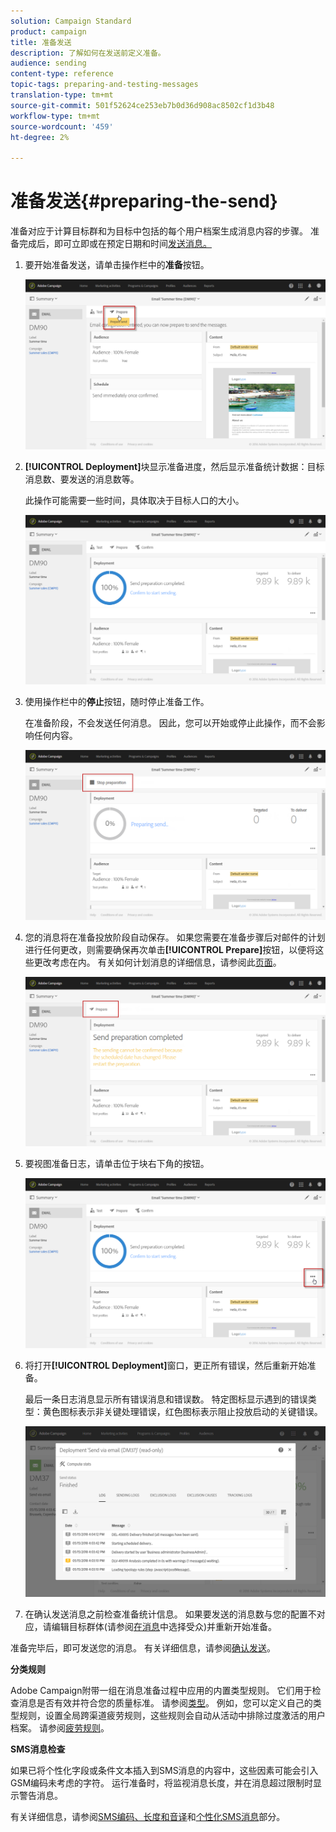 ```yaml
---
solution: Campaign Standard
product: campaign
title: 准备发送
description: 了解如何在发送前定义准备。
audience: sending
content-type: reference
topic-tags: preparing-and-testing-messages
translation-type: tm+mt
source-git-commit: 501f52624ce253eb7b0d36d908ac8502cf1d3b48
workflow-type: tm+mt
source-wordcount: '459'
ht-degree: 2%

---
```



# 准备发送{#preparing-the-send}

准备对应于计算目标群和为目标中包括的每个用户档案生成消息内容的步骤。 准备完成后，即可立即或在预定日期和时间[发送消息。](../../sending/using/about-scheduling-messages.md)

1. 要开始准备发送，请单击操作栏中的&#x200B;**准备**&#x200B;按钮。

   ![](assets/preparing_delivery_2.png)

1. **[!UICONTROL Deployment]**&#x200B;块显示准备进度，然后显示准备统计数据：目标消息数、要发送的消息数等。

   此操作可能需要一些时间，具体取决于目标人口的大小。

   ![](assets/preparing_delivery.png)

1. 使用操作栏中的&#x200B;**停止**&#x200B;按钮，随时停止准备工作。

   在准备阶段，不会发送任何消息。 因此，您可以开始或停止此操作，而不会影响任何内容。

   ![](assets/preparing_delivery_6.png)

1. 您的消息将在准备投放阶段自动保存。 如果您需要在准备步骤后对邮件的计划进行任何更改，则需要确保再次单击&#x200B;**[!UICONTROL Prepare]**&#x200B;按钮，以便将这些更改考虑在内。 有关如何计划消息的详细信息，请参阅此[页面](../../sending/using/about-scheduling-messages.md)。

   ![](assets/preparing_delivery_5.png)

1. 要视图准备日志，请单击位于块右下角的按钮。

   ![](assets/preparing_delivery_4.png)

1. 将打开&#x200B;**[!UICONTROL Deployment]**&#x200B;窗口，更正所有错误，然后重新开始准备。

   最后一条日志消息显示所有错误消息和错误数。 特定图标显示遇到的错误类型：黄色图标表示非关键处理错误，红色图标表示阻止投放启动的关键错误。

   ![](assets/preparing_delivery_3.png)

1. 在确认发送消息之前检查准备统计信息。 如果要发送的消息数与您的配置不对应，请编辑目标群体(请参阅[在消息](../../audiences/using/selecting-an-audience-in-a-message.md)中选择受众)并重新开始准备。

准备完毕后，即可发送您的消息。 有关详细信息，请参阅[确认发送](../../sending/using/confirming-the-send.md)。

**分类规则**

Adobe Campaign附带一组在消息准备过程中应用的内置类型规则。 它们用于检查消息是否有效并符合您的质量标准。 请参阅[类型](../../sending/using/about-typology-rules.md)。 例如，您可以定义自己的类型规则，设置全局跨渠道疲劳规则，这些规则会自动从活动中排除过度激活的用户档案。 请参阅[疲劳规则](../../sending/using/fatigue-rules.md)。

**SMS消息检查**

如果已将个性化字段或条件文本插入到SMS消息的内容中，这些因素可能会引入GSM编码未考虑的字符。 运行准备时，将监视消息长度，并在消息超过限制时显示警告消息。

有关详细信息，请参阅[SMS编码、长度和音译](../../administration/using/configuring-sms-channel.md#sms-encoding--length-and-transliteration)和[个性化SMS消息](../../channels/using/personalizing-sms-messages.md)部分。
